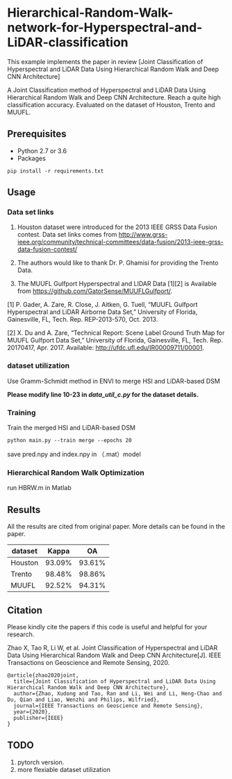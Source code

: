 # Hierarchical-Random-Walk-network-for-Hyperspectral-and-LiDAR-classification

This example implements the paper in review [Joint Classification of Hyperspectral and LiDAR Data Using Hierarchical Random Walk and Deep CNN Architecture]

A Joint Classification method of Hyperspectral and LiDAR Data Using Hierarchical Random Walk and Deep CNN Architecture. Reach a quite high classification accuracy. Evaluated on the dataset of Houston, Trento and MUUFL. 

## Prerequisites
- Python 2.7 or 3.6
- Packages
```
pip install -r requirements.txt
```

## Usage

### Data set links

1. Houston dataset were introduced for the 2013 IEEE GRSS Data Fusion contest. Data set links comes from http://www.grss-ieee.org/community/technical-committees/data-fusion/2013-ieee-grss-data-fusion-contest/

2. The authors would like to thank Dr. P. Ghamisi for providing the Trento Data. 

3. The MUUFL Gulfport Hyperspectral and LIDAR Data [1][2] is Available from https://github.com/GatorSense/MUUFLGulfport/.

[1] P. Gader, A. Zare, R. Close, J. Aitken, G. Tuell, “MUUFL Gulfport Hyperspectral and LiDAR Airborne Data Set,” University of Florida, Gainesville, FL, Tech. Rep. REP-2013-570, Oct. 2013.

[2] X. Du and A. Zare, “Technical Report: Scene Label Ground Truth Map for MUUFL Gulfport Data Set,” University of Florida, Gainesville, FL, Tech. Rep. 20170417, Apr. 2017. Available: http://ufdc.ufl.edu/IR00009711/00001.

### dataset utilization

Use Gramm-Schmidt method in ENVI to merge HSI and LiDAR-based DSM

**Please modify line 10-23 in *data_util_c.py* for the dataset details.**

### Training

Train the merged HSI and LiDAR-based DSM
```
python main.py --train merge --epochs 20 
```
save pred.npy and index.npy in （.mat）model

### Hierarchical Random Walk Optimization

run HBRW.m in Matlab 

## Results
All the results are cited from original paper. More details can be found in the paper.

| dataset  	 | Kappa | OA      |
|---------- |-------  |--------|
| Houston  | 93.09%| 93.61%|
| Trento    | 98.48%| 98.86% |
| MUUFL    | 92.52%| 94.31% |

## Citation

Please kindly cite the papers if this code is useful and helpful for your research.

Zhao X, Tao R, Li W, et al. Joint Classification of Hyperspectral and LiDAR Data Using Hierarchical Random Walk and Deep CNN Architecture[J]. IEEE Transactions on Geoscience and Remote Sensing, 2020.
```
@article{zhao2020joint,
  title={Joint Classification of Hyperspectral and LiDAR Data Using Hierarchical Random Walk and Deep CNN Architecture},
  author={Zhao, Xudong and Tao, Ran and Li, Wei and Li, Heng-Chao and Du, Qian and Liao, Wenzhi and Philips, Wilfried},
  journal={IEEE Transactions on Geoscience and Remote Sensing},
  year={2020},
  publisher={IEEE}
}

```
## TODO
1. pytorch version.
2. more flexiable dataset utilization

